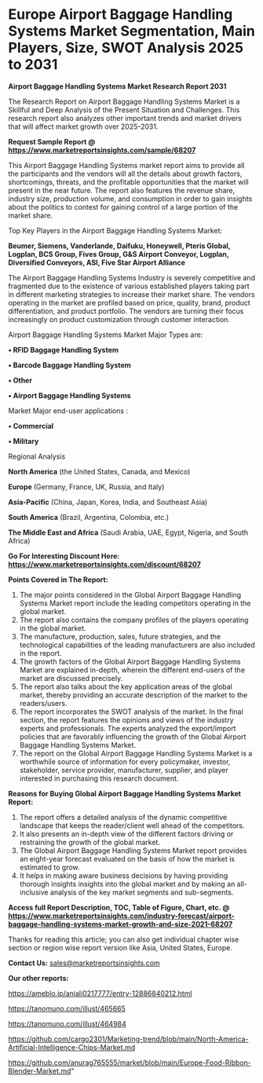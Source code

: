  # Europe Airport Baggage Handling Systems Market Segmentation, Main Players, Size, SWOT Analysis 2025 to 2031

<strong>Airport Baggage Handling Systems Market Research Report 2031</strong>

The Research Report on Airport Baggage Handling Systems Market is a Skillful and Deep Analysis of the Present Situation and Challenges. This research report also analyzes other important trends and market drivers that will affect market growth over 2025-2031.

<strong>Request Sample Report @ <a href=https://www.marketreportsinsights.com/sample/68207>https://www.marketreportsinsights.com/sample/68207</a></strong>

This Airport Baggage Handling Systems market report aims to provide all the participants and the vendors will all the details about growth factors, shortcomings, threats, and the profitable opportunities that the market will present in the near future. The report also features the revenue share, industry size, production volume, and consumption in order to gain insights about the politics to contest for gaining control of a large portion of the market share.

Top Key Players in the Airport Baggage Handling Systems Market:

<strong>Beumer, Siemens, Vanderlande, Daifuku, Honeywell, Pteris Global, Logplan, BCS Group, Fives Group, G&S Airport Conveyor, Logplan, Diversified Conveyors, ASI, Five Star Airport Alliance</strong>

The Airport Baggage Handling Systems Industry is severely competitive and fragmented due to the existence of various established players taking part in different marketing strategies to increase their market share. The vendors operating in the market are profiled based on price, quality, brand, product differentiation, and product portfolio. The vendors are turning their focus increasingly on product customization through customer interaction.

Airport Baggage Handling Systems Market Major Types are:

<strong>• RFID Baggage Handling System

• Barcode Baggage Handling System

• Other

• Airport Baggage Handling Systems</strong>

Market Major end-user applications :

<strong>• Commercial

• Military</strong>

Regional Analysis

</u><strong><b>North America</b></strong> (the United States, Canada, and Mexico)

<strong><b>Europe </b></strong>(Germany, France, UK, Russia, and Italy)

<strong><b>Asia-Pacific</b></strong> (China, Japan, Korea, India, and Southeast Asia)

<strong><b>South America</b></strong> (Brazil, Argentina, Colombia, etc.)

<strong><b>The Middle East and Africa</b></strong> (Saudi Arabia, UAE, Egypt, Nigeria, and South Africa)

<strong>Go For Interesting Discount Here: <a href=https://www.marketreportsinsights.com/discount/68207>https://www.marketreportsinsights.com/discount/68207</a></strong>

<strong>Points Covered in The Report:</strong>
<ol>
  <li>The major points considered in the Global Airport Baggage Handling Systems Market report include the leading competitors operating in the global market.</li>
  <li>The report also contains the company profiles of the players operating in the global market.</li>
  <li>The manufacture, production, sales, future strategies, and the technological capabilities of the leading manufacturers are also included in the report.</li>
  <li>The growth factors of the Global Airport Baggage Handling Systems Market are explained in-depth, wherein the different end-users of the market are discussed precisely.</li>
  <li>The report also talks about the key application areas of the global market, thereby providing an accurate description of the market to the readers/users.</li>
  <li>The report incorporates the SWOT analysis of the market. In the final section, the report features the opinions and views of the industry experts and professionals. The experts analyzed the export/import policies that are favorably influencing the growth of the Global Airport Baggage Handling Systems Market.</li>
  <li>The report on the Global Airport Baggage Handling Systems Market is a worthwhile source of information for every policymaker, investor, stakeholder, service provider, manufacturer, supplier, and player interested in purchasing this research document.</li>
</ol>
<strong>Reasons for Buying Global Airport Baggage Handling Systems Market Report:</strong>

<ol>
  <li>The report offers a detailed analysis of the dynamic competitive landscape that keeps the reader/client well ahead of the competitors.</li>
  <li>It also presents an in-depth view of the different factors driving or restraining the growth of the global market.</li>
  <li>The Global Airport Baggage Handling Systems Market report provides an eight-year forecast evaluated on the basis of how the market is estimated to grow.</li>
  <li>It helps in making aware business decisions by having providing thorough insights insights into the global market and by making an all-inclusive analysis of the key market segments and sub-segments.</li>
</ol>
<strong>Access full Report Description, TOC, Table of Figure, Chart, etc. @ <a href=https://www.marketreportsinsights.com/industry-forecast/airport-baggage-handling-systems-market-growth-and-size-2021-68207>https://www.marketreportsinsights.com/industry-forecast/airport-baggage-handling-systems-market-growth-and-size-2021-68207</a></strong>


Thanks for reading this article; you can also get individual chapter wise section or region wise report version like Asia, United States, Europe.

<strong>Contact Us:</strong>
sales@marketreportsinsights.com

<strong>Our other reports:</strong>

<a href=https://ameblo.jp/anjali0217777/entry-12886840212.html>https://ameblo.jp/anjali0217777/entry-12886840212.html</a>

<a href=https://tanomuno.com/illust/465665>https://tanomuno.com/illust/465665</a>

<a href=https://tanomuno.com/illust/464984>https://tanomuno.com/illust/464984</a>

<a href=https://github.com/cargo2301/Marketing-trend/blob/main/North-America-Artificial-Intelligence-Chips-Market.md>https://github.com/cargo2301/Marketing-trend/blob/main/North-America-Artificial-Intelligence-Chips-Market.md</a>

<a href=https://github.com/anurag765555/market/blob/main/Europe-Food-Ribbon-Blender-Market.md>https://github.com/anurag765555/market/blob/main/Europe-Food-Ribbon-Blender-Market.md</a>"
